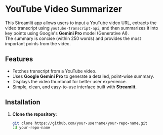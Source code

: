 # YouTube Video Summarizer

This Streamlit app allows users to input a YouTube video URL, extracts the video transcript using `youtube-transcript-api`, and then summarizes it into key points using Google's **Gemini Pro** model (Generative AI).  
The summary is concise (within 250 words) and provides the most important points from the video.

## Features
- Fetches transcript from a YouTube video.
- Uses **Google Gemini Pro** to generate a detailed, point-wise summary.
- Displays the video thumbnail for better user experience.
- Simple, clean, and easy-to-use interface built with **Streamlit**.

## Installation

1. **Clone the repository:**
   ```bash
   git clone https://github.com/your-username/your-repo-name.git
   cd your-repo-name

